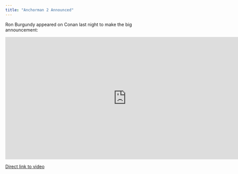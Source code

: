 ```yaml
---
title: "Anchorman 2 Announced"
---
```

<p>Ron Burgundy appeared on Conan last night to make the big announcement:</p>
<p><iframe width="759" height="386" src="http://www.youtube.com/embed/MrNA7RjU91I" frameborder="0" allowfullscreen></iframe></p>
<p><a href="http://youtu.be/MrNA7RjU91I">Direct link to video</a></p>
